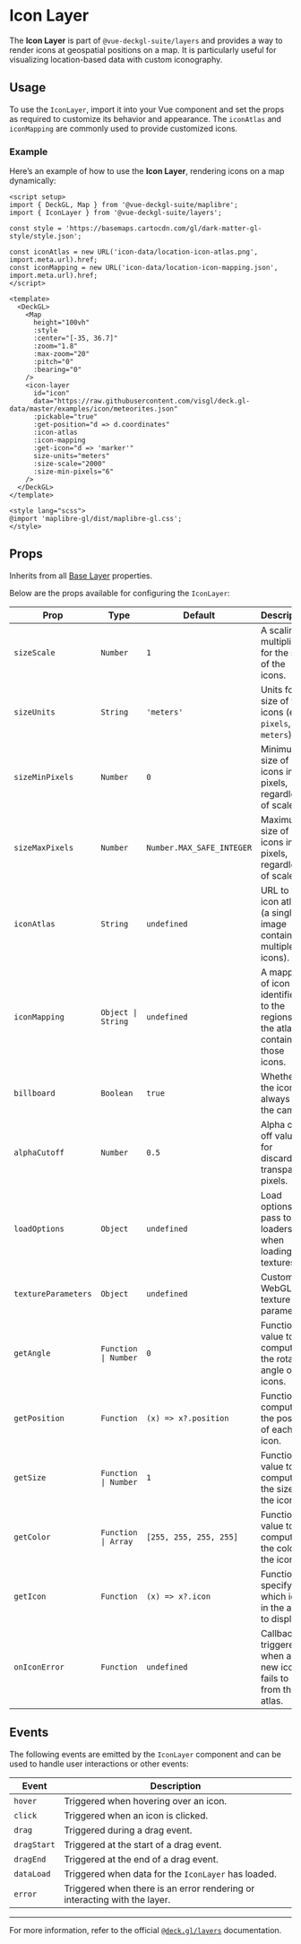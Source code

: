 <script setup>
import { DeckGL, Map } from '@vue-deckgl-suite/maplibre';
import { IconLayer } from '@vue-deckgl-suite/layers';
import 'maplibre-gl/dist/maplibre-gl.css';

const style = 'https://basemaps.cartocdn.com/gl/dark-matter-gl-style/style.json';

const iconAtlas = new URL('icon-data/location-icon-atlas.png', import.meta.url).href;
const iconMapping = new URL('icon-data/location-icon-mapping.json', import.meta.url).href;
</script>

# Icon Layer

The **Icon Layer** is part of `@vue-deckgl-suite/layers` and provides a way to render icons at geospatial positions on a map. It is particularly useful for visualizing location-based data with custom iconography.

<ClientOnly>
<DeckGL>
    <Map
      height="400px"
      :style
      :center="[-35, 36.7]"
      :zoom="1.8"
      :max-zoom="20"
      :pitch="0"
      :bearing="0"
    />
    <icon-layer
      id="icon"
      data="https://raw.githubusercontent.com/visgl/deck.gl-data/master/examples/icon/meteorites.json"
      :pickable="true"
      :get-position="d => d.coordinates"
      :icon-atlas
      :icon-mapping
      :get-icon="d => 'marker'"
      size-units="meters"
      :size-scale="2000"
      :size-min-pixels="6"
    />
  </DeckGL>
</ClientOnly>

## Usage

To use the `IconLayer`, import it into your Vue component and set the props as required to customize its behavior and appearance. The `iconAtlas` and `iconMapping` are commonly used to provide customized icons.

### Example

Here’s an example of how to use the **Icon Layer**, rendering icons on a map dynamically:

```vue
<script setup>
import { DeckGL, Map } from '@vue-deckgl-suite/maplibre';
import { IconLayer } from '@vue-deckgl-suite/layers';

const style = 'https://basemaps.cartocdn.com/gl/dark-matter-gl-style/style.json';

const iconAtlas = new URL('icon-data/location-icon-atlas.png', import.meta.url).href;
const iconMapping = new URL('icon-data/location-icon-mapping.json', import.meta.url).href;
</script>

<template>
  <DeckGL>
    <Map
      height="100vh"
      :style
      :center="[-35, 36.7]"
      :zoom="1.8"
      :max-zoom="20"
      :pitch="0"
      :bearing="0"
    />
    <icon-layer
      id="icon"
      data="https://raw.githubusercontent.com/visgl/deck.gl-data/master/examples/icon/meteorites.json"
      :pickable="true"
      :get-position="d => d.coordinates"
      :icon-atlas
      :icon-mapping
      :get-icon="d => 'marker'"
      size-units="meters"
      :size-scale="2000"
      :size-min-pixels="6"
    />
  </DeckGL>
</template>

<style lang="scss">
@import 'maplibre-gl/dist/maplibre-gl.css';
</style>
```

## Props

Inherits from all [Base Layer](https://deck.gl/docs/api-reference/core/layer#properties) properties.

Below are the props available for configuring the `IconLayer`:

| Prop                  | Type                  | Default                       | Description                                                                                                  |
|-----------------------|-----------------------|-------------------------------|--------------------------------------------------------------------------------------------------------------|
| `sizeScale`           | `Number`             | `1`                           | A scaling multiplier for the size of the icons.                                                             |
| `sizeUnits`           | `String`             | `'meters'`                    | Units for size of the icons (e.g., `pixels`, `meters`).                                                     |
| `sizeMinPixels`       | `Number`             | `0`                           | Minimum size of icons in pixels, regardless of scale.                                                       |
| `sizeMaxPixels`       | `Number`             | `Number.MAX_SAFE_INTEGER`     | Maximum size of icons in pixels, regardless of scale.                                                       |
| `iconAtlas`           | `String`             | `undefined`                   | URL to the icon atlas (a single image containing multiple icons).                                            |
| `iconMapping`         | `Object \| String`    | `undefined`                   | A mapping of icon identifiers to the regions of the atlas containing those icons.                           |
| `billboard`           | `Boolean`            | `true`                        | Whether the icons always face the camera.                                                                   |
| `alphaCutoff`         | `Number`             | `0.5`                         | Alpha cut-off value for discarding transparent pixels.                                                      |
| `loadOptions`         | `Object`             | `undefined`                   | Load options to pass to loaders when loading textures.                                                      |
| `textureParameters`   | `Object`             | `undefined`                   | Custom WebGL texture parameters.                                                                            |
| `getAngle`            | `Function \| Number`  | `0`                           | Function or value to compute the rotation angle of icons.                                                   |
| `getPosition`         | `Function`           | `(x) => x?.position`          | Function to compute the position of each icon.                                                              |
| `getSize`             | `Function \| Number`  | `1`                           | Function or value to compute the size of the icons.                                                         |
| `getColor`            | `Function \| Array`   | `[255, 255, 255, 255]`        | Function or value to compute the color of the icons.                                                        |
| `getIcon`             | `Function`           | `(x) => x?.icon`              | Function to specify which icon in the atlas to display.                                                     |
| `onIconError`         | `Function`           | `undefined`                   | Callback triggered when a new icon fails to load from the atlas.                                            |

## Events

The following events are emitted by the `IconLayer` component and can be used to handle user interactions or other events:

| Event         | Description                               |
|---------------|-------------------------------------------|
| `hover`       | Triggered when hovering over an icon.     |
| `click`       | Triggered when an icon is clicked.        |
| `drag`        | Triggered during a drag event.            |
| `dragStart`   | Triggered at the start of a drag event.   |
| `dragEnd`     | Triggered at the end of a drag event.     |
| `dataLoad`    | Triggered when data for the `IconLayer` has loaded. |
| `error`       | Triggered when there is an error rendering or interacting with the layer. |

---

For more information, refer to the official [`@deck.gl/layers`](https://deck.gl/docs/api-reference/layers/icon-layer) documentation.